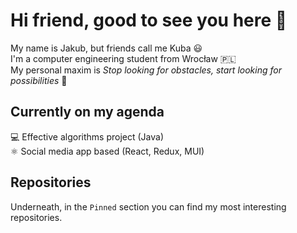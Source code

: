 # Hi friend, good to see you here 👋
My name is Jakub, but friends call me Kuba 😃   
I'm a computer engineering student from Wrocław 🇵🇱  
My personal maxim is *Stop looking for obstacles, start looking for possibilities* 🙌

## Currently on my agenda
💻 Effective algorithms project (Java)   
⚛️ Social media app based (React, Redux, MUI)

## Repositories
Underneath, in the `Pinned` section you can find my most interesting repositories.
<!--
**wrzchwc/wrzchwc** is a ✨ _special_ ✨ repository because its `README.md` (this file) appears on your GitHub profile.

Here are some ideas to get you started:

- 🔭 I’m currently working on ...
- 🌱 I’m currently learning ...
- 👯 I’m looking to collaborate on ...
- 🤔 I’m looking for help with ...
- 💬 Ask me about ...
- 📫 How to reach me: ...
- 😄 Pronouns: ...
- ⚡ Fun fact: ...
-->

